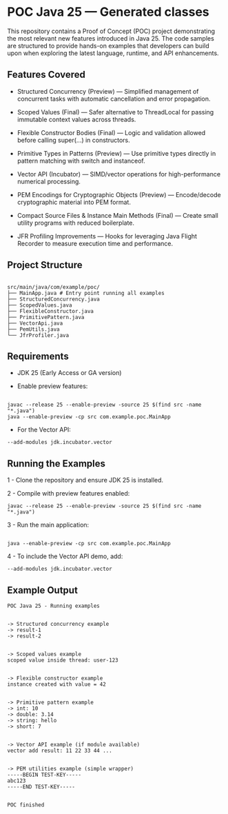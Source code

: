 # POC Java 25 — Generated classes

This repository contains a Proof of Concept (POC) project demonstrating the most relevant new features introduced in Java 25. The code samples are structured to provide hands-on examples that developers can build upon when exploring the latest language, runtime, and API enhancements.

## Features Covered

- Structured Concurrency (Preview) — Simplified management of concurrent tasks with automatic cancellation and error propagation.

- Scoped Values (Final) — Safer alternative to ThreadLocal for passing immutable context values across threads.

- Flexible Constructor Bodies (Final) — Logic and validation allowed before calling super(...) in constructors.

- Primitive Types in Patterns (Preview) — Use primitive types directly in pattern matching with switch and instanceof.

- Vector API (Incubator) — SIMD/vector operations for high-performance numerical processing.

- PEM Encodings for Cryptographic Objects (Preview) — Encode/decode cryptographic material into PEM format.

- Compact Source Files & Instance Main Methods (Final) — Create small utility programs with reduced boilerplate.

- JFR Profiling Improvements — Hooks for leveraging Java Flight Recorder to measure execution time and performance.


## Project Structure

```

src/main/java/com/example/poc/
├── MainApp.java # Entry point running all examples
├── StructuredConcurrency.java
├── ScopedValues.java
├── FlexibleConstructor.java
├── PrimitivePattern.java
├── VectorApi.java
├── PemUtils.java
└── JfrProfiler.java
```

## Requirements

- JDK 25 (Early Access or GA version)

- Enable preview features:

```

javac --release 25 --enable-preview -source 25 $(find src -name "*.java")
java --enable-preview -cp src com.example.poc.MainApp
```

- For the Vector API:

```
--add-modules jdk.incubator.vector
```

## Running the Examples

1 - Clone the repository and ensure JDK 25 is installed.

2 - Compile with preview features enabled:

```
javac --release 25 --enable-preview -source 25 $(find src -name "*.java")
```

3 - Run the main application:

```

java --enable-preview -cp src com.example.poc.MainApp
```

4 - To include the Vector API demo, add:

```
--add-modules jdk.incubator.vector
```

## Example Output

```
POC Java 25 - Running examples


-> Structured concurrency example
-> result-1
-> result-2


-> Scoped values example
scoped value inside thread: user-123


-> Flexible constructor example
instance created with value = 42


-> Primitive pattern example
-> int: 10
-> double: 3.14
-> string: hello
-> short: 7


-> Vector API example (if module available)
vector add result: 11 22 33 44 ...


-> PEM utilities example (simple wrapper)
-----BEGIN TEST-KEY-----
abc123
-----END TEST-KEY-----


POC finished
```
